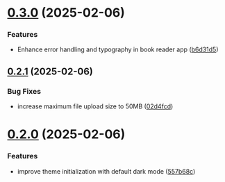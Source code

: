 # [0.3.0](https://github.com/donkodimov/book_reader/compare/v0.2.1...v0.3.0) (2025-02-06)


### Features

* Enhance error handling and typography in book reader app ([b6d31d5](https://github.com/donkodimov/book_reader/commit/b6d31d5ab66b3da966f38a0afb8666ef990dedda))

## [0.2.1](https://github.com/donkodimov/book_reader/compare/v0.2.0...v0.2.1) (2025-02-06)


### Bug Fixes

* increase maximum file upload size to 50MB ([02d4fcd](https://github.com/donkodimov/book_reader/commit/02d4fcd38b0037fcd91d6afff3d43dfecb209242))

# [0.2.0](https://github.com/donkodimov/book_reader/compare/v0.1.0...v0.2.0) (2025-02-06)


### Features

* improve theme initialization with default dark mode ([557b68c](https://github.com/donkodimov/book_reader/commit/557b68c0a54629ad566bc12bab35ca4116fc9f0e))
